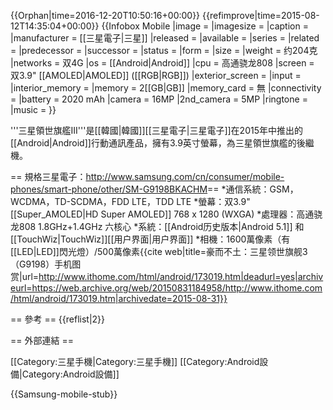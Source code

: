 {{Orphan|time=2016-12-20T10:50:16+00:00}}
{{refimprove|time=2015-08-12T14:35:04+00:00}}
{{Infobox Mobile
|image =
|imagesize =
|caption =
|manufacturer = [[三星電子|三星]]
|released = 
|available =
|series =
|related =
|predecessor =
|successor =
|status =
|form =
|size = 
|weight = 约204克
|networks = 双4G
|os = [[Android|Android]]
|cpu =  高通骁龙808
|screen = 双3.9" [[AMOLED|AMOLED]] ([[RGB|RGB]])
|exterior_screen =
|input =
|interior_memory =
|memory = 2[[GB|GB]]
|memory_card = 無
|connectivity =
|battery = 2020 mAh
|camera  = 16MP
|2nd_camera = 5MP
|ringtone =
|music =
}}

'''三星領世旗艦III'''是[[韓國|韓國]][[三星電子|三星電子]]在2015年中推出的[[Android|Android]]行動通訊產品，擁有3.9英寸螢幕，為三星領世旗艦的後繼機。

== 規格<ref>三星電子：http://www.samsung.com/cn/consumer/mobile-phones/smart-phone/other/SM-G9198BKACHM</ref>==
*通信系統：GSM，WCDMA，TD-SCDMA，FDD LTE，TDD LTE
*螢幕：双3.9" [[Super_AMOLED|HD Super AMOLED]] 768 x 1280 (WXGA)
*處理器：高通骁龙808 1.8GHz+1.4GHz 六核心
*系統：[[Android历史版本|Android 5.1]] 和[[TouchWiz|TouchWiz]][[用户界面|用户界面]]
*相機：1600萬像素（有[[LED|LED]]閃光燈）/500萬像素<ref>{{cite web|title=豪而不土：三星领世旗舰3（G9198）手机图赏|url=http://www.ithome.com/html/android/173019.htm|deadurl=yes|archiveurl=https://web.archive.org/web/20150831184958/http://www.ithome.com/html/android/173019.htm|archivedate=2015-08-31}}</ref>

== 參考 ==
{{reflist|2}}

== 外部連結 ==

[[Category:三星手機|Category:三星手機]]
[[Category:Android設備|Category:Android設備]]

{{Samsung-mobile-stub}}